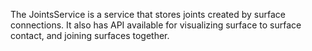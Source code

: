 The JointsService is a service that stores joints created by surface
connections. It also has API available for visualizing surface to surface
contact, and joining surfaces together.
